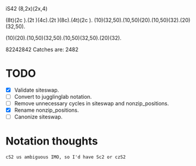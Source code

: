 
iS42
(8,2x)(2x,4)

(8t)(2c   ).(2t   )(4c).(2t   )(8c).(4t)(2c   ). 
(10)(32,50).(10,50)(20).(10,50)(32).(20)(32,50).

(10)(20).(10,50)(32,50).(10,50)(32,50).(20)(32).

82242842
Catches are: 2482

# TODO
- [x] Validate siteswap.
- [ ] Convert to jugglinglab notation.
- [ ] Remove unnecessary cycles in siteswap and nonzip_positions.
- [x] Rename nonzip_positions.
- [ ] Canonize siteswap.

# Notation thoughts

```cS2 us ambiguous IMO, so I'd have Sc2 or czS2```

